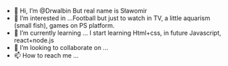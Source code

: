 - 👋 Hi, I’m @Drwalbin But real name is Sławomir
- 👀 I’m interested in ...Football but just to watch in TV, a little aquarism (small fish), games on PS platform.
- 🌱 I’m currently learning ... I start learning Html+css, in future Javascript, react+node.js
- 💞️ I’m looking to collaborate on ...
- 📫 How to reach me ...

<!---
Drwalbin/Drwalbin is a ✨ special ✨ repository because its `README.md` (this file) appears on your GitHub profile.
You can click the Preview link to take a look at your changes.
--->
